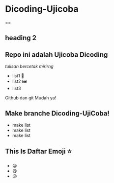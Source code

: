 # Dicoding-Ujicoba

== 
## heading 2

Repo ini adalah Ujicoba Dicoding
--
 *tulisan bercetak mirirng*
- list1 📰
- list2 🖼
- list3  

Github dan git Mudah ya!


## Make branche Dicoding-UjiCoba! 
- make list 
- make list 
- make list 

## This Is Daftar Emoji ⭐
- 😀
- 😋
- 😜

